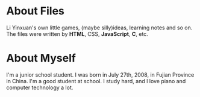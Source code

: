 # About Files
Li Yinxuan's own little games, (maybe silly)ideas, learning notes and so on. 
The files were written by __HTML__, CSS, __JavaScript__, __C__, etc. 
# About Myself 
I'm a junior school student. I was born in July 27th, 2008, in Fujian Province in China.
I'm a good student at school.
I study hard, and I love piano and computer technology a lot. 
